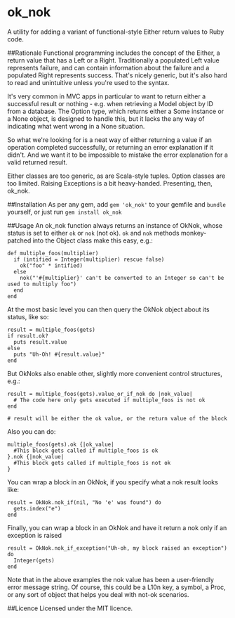 # ok_nok
A utility for adding a variant of functional-style Either return values to Ruby code.

##Rationale
Functional programming includes the concept of the Either, a return value that has a Left or a Right. Traditionally a populated Left value represents failure, and can contain information about the failure and a populated Right represents success.
That's nicely generic, but it's also hard to read and unintuitive unless you're used to the syntax.

It's very common in MVC apps in particular to want to return either a successful result or nothing - e.g. when retrieving a Model object by ID from a database. 
The Option type, which returns either a Some instance or a None object, is designed to handle this, but it lacks the any way of indicating what went wrong in a None situation.

So what we're looking for is a neat way of either returning a value if an operation completed successfully, or returning an error explanation if it didn't. And we want it to be impossible to mistake the error explanation for a valid returned result.

Either classes are too generic, as are Scala-style tuples. Option classes are too limited. Raising Exceptions is a bit heavy-handed. Presenting, then, ok_nok.

##Installation
As per any gem, add `gem 'ok_nok'` to your gemfile and `bundle` yourself, or just run `gem install ok_nok`

##Usage
An ok_nok function always returns an instance of OkNok, whose status is set to either `ok` or `nok` (not ok). `ok` and `nok` methods monkey-patched into the Object class make this easy, e.g.:

    def multiple_foos(multiplier)
      if (intified = Integer(multiplier) rescue false)
        ok("foo" * intified)
      else
        nok("'#{multiplier}' can't be converted to an Integer so can't be used to multiply foo")
      end
    end
    
At the most basic level you can then query the OkNok object about its status, like so:

    result = multiple_foos(gets)
    if result.ok?
      puts result.value
    else
      puts "Uh-Oh! #{result.value}"
    end
    
But OkNoks also enable other, slightly more convenient control structures, e.g.:

    result = multiple_foos(gets).value_or_if_nok do |nok_value|
      # The code here only gets executed if multiple_foos is not ok
    end
    
    # result will be either the ok value, or the return value of the block
    
Also you can do:

    multiple_foos(gets).ok {|ok_value| 
      #This block gets called if multiple_foos is ok 
    }.nok {|nok_value| 
      #This block gets called if multiple_foos is not ok
    }
    
You can wrap a block in an OkNok, if you specify what a nok result looks like:

    result = OkNok.nok_if(nil, "No 'e' was found") do
      gets.index("e")
    end
    
Finally, you can wrap a block in an OkNok and have it return a nok only if an exception is raised

    result = OkNok.nok_if_exception("Uh-oh, my block raised an exception") do
      Integer(gets)
    end

Note that in the above examples the nok value has been a user-friendly error message string. Of course, this could be a L10n key, a symbol, a Proc, or any sort of object that helps you deal with not-ok scenarios.


##Licence
Licensed under the MIT licence.
